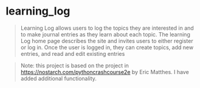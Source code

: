 # learning_log
> Learning Log allows users to log the topics they are interested in and to make journal entries as they learn about each topic. 
> The learning Log home page describes the site and invites users to either register or log in. 
> Once the user is logged in, they can create topics, add new entries, and read and edit existing entries

> Note: this project is based on the project in https://nostarch.com/pythoncrashcourse2e by Eric Matthes. I have added additional functionality. 
